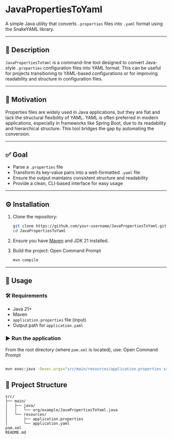 # JavaPropertiesToYaml

A simple Java utility that converts `.properties` files into `.yaml` format using the SnakeYAML library.

---

## 📌 Description

`JavaPropertiesToYaml` is a command-line tool designed to convert Java-style `.properties` configuration files into YAML format. This can be useful for projects transitioning to YAML-based configurations or for improving readability and structure in configuration files.

---

## 🎯 Motivation

Properties files are widely used in Java applications, but they are flat and lack the structural flexibility of YAML. YAML is often preferred in modern applications, especially in frameworks like Spring Boot, due to its readability and hierarchical structure. This tool bridges the gap by automating the conversion.

---

## ✅ Goal

- Parse a `.properties` file
- Transform its key-value pairs into a well-formatted `.yaml` file
- Ensure the output maintains consistent structure and readability
- Provide a clean, CLI-based interface for easy usage

---

## ⚙️ Installation

1. Clone the repository:

   ```bash
   git clone https://github.com/your-username/JavaPropertiesToYaml.git
   cd JavaPropertiesToYaml
   ```

2. Ensure you have [Maven](https://maven.apache.org/) and JDK 21 installed.

3. Build the project:
   Open Command Prompt
   ```bash
   mvn compile
   ```

---

## 🚀 Usage

### 🛠 Requirements

- Java 21+
- Maven
- `application.properties` file (input)
- Output path for `application.yaml`

### ▶ Run the application

From the root directory (where `pom.xml` is located), use:
Open Command Prompt

```bash

mvn exec:java -Dexec.args="src/main/resources/application.properties src/main/resources/application.yaml"
```

## 📂 Project Structure

```
src/
├── main/
│   ├── java/
│   │   └── org/example/JavaPropertiesToYaml.java
│   └── resources/
│       ├── application.properties
│       └── application.yaml
pom.xml
README.md
```
